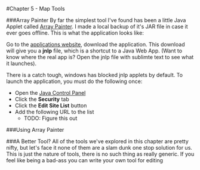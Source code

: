 #Chapter 5 - Map Tools


###Array Painter
By far the simplest tool I've found has been a little Java Applet called [Array Painter](http://www.arraypainter.com/). I made a local backup of it's JAR file in case it ever goes offline. This is what the application looks like:



Go to the [applications website](http://www.arraypainter.com/), download the application. This download will give you a **jnlp** file, which is a shortcut to a Java Web App. (Want to know where the real app is? Open the jnlp file with sublimte text to see what it launches). 

There is a catch tough, windows has blocked jnlp applets by default. To launch the application, you must do the following once:

* Open the [Java Control Panel](https://www.java.com/en/download/help/win_controlpanel.xml)
* Click the **Security** tab
* Click the **Edit Site List** button
* Add the following URL to the list
  * TODO: Figure this out

###Using Array Painter

###A Better Tool?
All of the tools we've explored in this chapter are pretty nifty, but let's face it none of them are a slam dunk one stop solution for us. This is just the nature of tools, there is no such thing as really generic. If you feel like being a bad-ass you can write your own tool for editing 